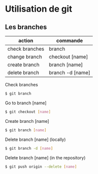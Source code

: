 # Utilisation de git


## Les branches


| action         | commande         |
|----------------|------------------|
| check branches | branch           |
| change branch  | checkout [name]  |
| create branch  | branch [name]    |
| delete branch  | branch -d [name] |

Check branches 
```bash
$ git branch
```

Go to branch [name]
```bash
$ git checkout [name]
```

Create branch [name]
```bash
$ git branch [name]
```

Delete branch [name] (locally)
```bash
$ git branch -d [name]
```

Delete branch [name] (in the repository)
```bash
$ git push origin --delete [name]
```


